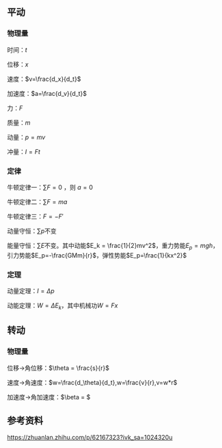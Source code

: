## 平动

### 物理量

时间：$t$

位移：$x$

速度：$v=\frac{d_x}{d_t}$

加速度：$a=\frac{d_v}{d_t}$

力：$F$

质量：$m$

动量：$p=mv$

冲量：$I=Ft$



### 定律

牛顿定律一：$\sum{F}=0$ ，则 $a = 0$

牛顿定律二：$\sum{F} = ma$

牛顿定律三：$F = -F'$

动量守恒：$\sum{p}$不变

能量守恒：$\sum{E}$不变。其中动能$E_k = \frac{1}{2}mv^2$，重力势能$E_p=mgh$，引力势能$E_p=-\frac{GMm}{r}$，弹性势能$E_p=\frac{1}{kx^2}$

### 定理

动量定理：$I=\Delta{p}​$

动能定理：$W = \Delta{E_k}$，其中机械功$W = Fx$



## 转动

### 物理量

位移->角位移：$\theta = \frac{s}{r}$

速度->角速度：$w=\frac{d_\theta}{d_t},w=\frac{v}{r},v=w*r$

加速度->角加速度：$\beta = $





## 参考资料

https://zhuanlan.zhihu.com/p/62167323?ivk_sa=1024320u